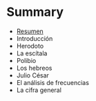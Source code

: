 # Summary

* [Resumen](README.md)
* Introducción
* Herodoto
* La escítala
* Polibio
* Los hebreos
* Julio César
* El análisis de frecuencias
* La cifra general

